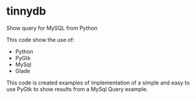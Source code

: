 tinnydb
=======

Show query for MySQL from Python

This code show the use of:

* Python
* PyGtk
* MySql
* Glade

This code is created examples of implementation of a simple and easy to use PyGtk to show results from a MySql Query example. 


